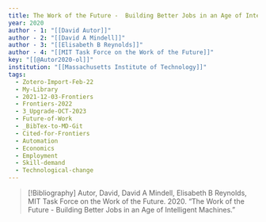 ```yaml
---
title: The Work of the Future -  Building Better Jobs in an Age of Intelligent Machines
year: 2020
author - 1: "[[David Autor]]"
author - 2: "[[David A Mindell]]"
author - 3: "[[Elisabeth B Reynolds]]"
author - 4: "[[MIT Task Force on the Work of the Future]]"
key: "[[@Autor2020-ol]]"
institution: "[[Massachusetts Institute of Technology]]"
tags:
  - Zotero-Import-Feb-22
  - My-Library
  - 2021-12-03-Frontiers
  - Frontiers-2022
  - 3_Upgrade-OCT-2023
  - Future-of-Work
  - _BibTex-to-MD-Git
  - Cited-for-Frontiers
  - Automation
  - Economics
  - Employment
  - Skill-demand
  - Technological-change
---
```


> [!Bibliography]
> Autor, David, David A Mindell, Elisabeth B Reynolds, MIT Task Force on the Work of the Future. 2020. “The Work of the Future -  Building Better Jobs in an Age of Intelligent Machines.”